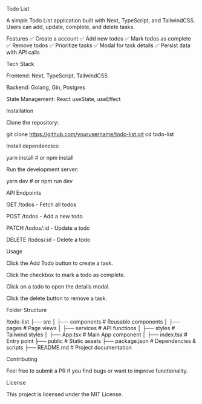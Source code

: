 Todo List

A simple Todo List application built with Next, TypeScript, and TailwindCSS. Users can add, update, complete, and delete tasks.

Features
✅ Create a account
✅ Add new todos
✅ Mark todos as complete
✅ Remove todos
✅ Prioritize tasks
✅ Modal for task details
✅ Persist data with API calls

Tech Stack

Frontend: Next, TypeScript, TailwindCSS

Backend: Golang, Gin, Postgres

State Management: React useState, useEffect

Installation

Clone the repository:

git clone https://github.com/yourusername/todo-list.git
cd todo-list

Install dependencies:

yarn install # or npm install

Run the development server:

yarn dev # or npm run dev

API Endpoints

GET /todos - Fetch all todos

POST /todos - Add a new todo

PATCH /todos/:id - Update a todo

DELETE /todos/:id - Delete a todo

Usage

Click the Add Todo button to create a task.

Click the checkbox to mark a todo as complete.

Click on a todo to open the details modal.

Click the delete button to remove a task.

Folder Structure

/todo-list
├── src
│ ├── components # Reusable components
│ ├── pages # Page views
│ ├── services # API functions
│ ├── styles # Tailwind styles
│ ├── App.tsx # Main App component
│ ├── index.tsx # Entry point
├── public # Static assets
├── package.json # Dependencies & scripts
├── README.md # Project documentation

Contributing

Feel free to submit a PR if you find bugs or want to improve functionality.

License

This project is licensed under the MIT License.

